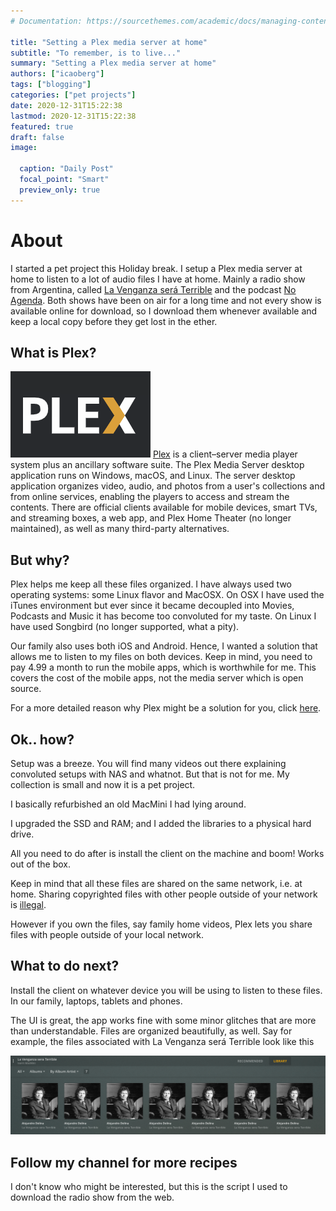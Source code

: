 ```yaml
---
# Documentation: https://sourcethemes.com/academic/docs/managing-content/

title: "Setting a Plex media server at home"
subtitle: "To remember, is to live..."
summary: "Setting a Plex media server at home"
authors: ["icaoberg"]
tags: ["blogging"]
categories: ["pet projects"]
date: 2020-12-31T15:22:38
lastmod: 2020-12-31T15:22:38
featured: true
draft: false
image:

  caption: "Daily Post"
  focal_point: "Smart"
  preview_only: true
---
```


# About
I started a pet project this Holiday break. I setup a Plex media server at home to listen to a lot of audio files I have at home. Mainly a radio show from Argentina, called [La Venganza será Terrible](https://venganzasdelpasado.com.ar/) and the podcast [No Agenda](https://www.noagendashow.net/). Both shows have been on air for a long time and not every show is available online for download, so I download them whenever available and keep a local copy before they get lost in the ether.

## What is Plex?
![Plex](./logo.png)
[Plex](https://en.wikipedia.org/wiki/Plex_(software)) is a client–server media player system plus an ancillary software suite. The Plex Media Server desktop application runs on Windows, macOS, and Linux. The server desktop application organizes video, audio, and photos from a user's collections and from online services, enabling the players to access and stream the contents. There are official clients available for mobile devices, smart TVs, and streaming boxes, a web app, and Plex Home Theater (no longer maintained), as well as many third-party alternatives.

## But why?
Plex helps me keep all these files organized. I have always used two operating systems: some Linux flavor and MacOSX. On OSX I have used the iTunes environment but ever since it became decoupled into Movies, Podcasts and Music it has become too convoluted for my taste. On Linux I have used Songbird (no longer supported, what a pity).

Our family also uses both iOS and Android. Hence, I wanted a solution that allows me to listen to my files on both devices. Keep in mind, you need to pay 4.99 a month to run the mobile apps, which is worthwhile for me. This covers the cost of the mobile apps, not the media server which is open source.

For a more detailed reason why Plex might be a solution for you, click [here](https://www.tomsguide.com/reference/what-is-plex).  

## Ok.. how?
Setup was a breeze. You will find many videos out there explaining convoluted setups with NAS and whatnot. But that is not for me. My collection is small and now it is a pet project.

I basically refurbished an old MacMini I had lying around.

I upgraded the SSD and RAM; and I added the libraries to a physical hard drive.

All you need to do after is install the client on the machine and boom! Works out of the box.

Keep in mind that all these files are shared on the same network, i.e. at home. Sharing copyrighted files with other people outside of your network is [illegal](https://www.riaa.com/resources-learning/about-piracy/#:~:text=Copying%20CDs&text=The%20copy%20is%20made%20from,it%20to%20others%20for%20copying).

However if you own the files, say family home videos, Plex lets you share files with people outside of your local network.

## What to do next?
Install the client on whatever device you will be using to listen to these files. In our family, laptops, tablets and phones.

The UI is great, the app works fine with some minor glitches that are more than understandable. Files are organized beautifully, as well. Say for example, the files associated with La Venganza será Terrible look like this

[![La Venganza sera Terrible](./dolina.png)](./dolina.png)

## Follow my channel for more recipes
I don't know who might be interested, but this is the script I used to download the radio show from the web.

<div class="github-card" data-github="icaoberg/la-venganza-sera-terrible" data-width="400" data-height="" data-theme="default"></div>
<script src="//cdn.jsdelivr.net/github-cards/latest/widget.js"></script>
